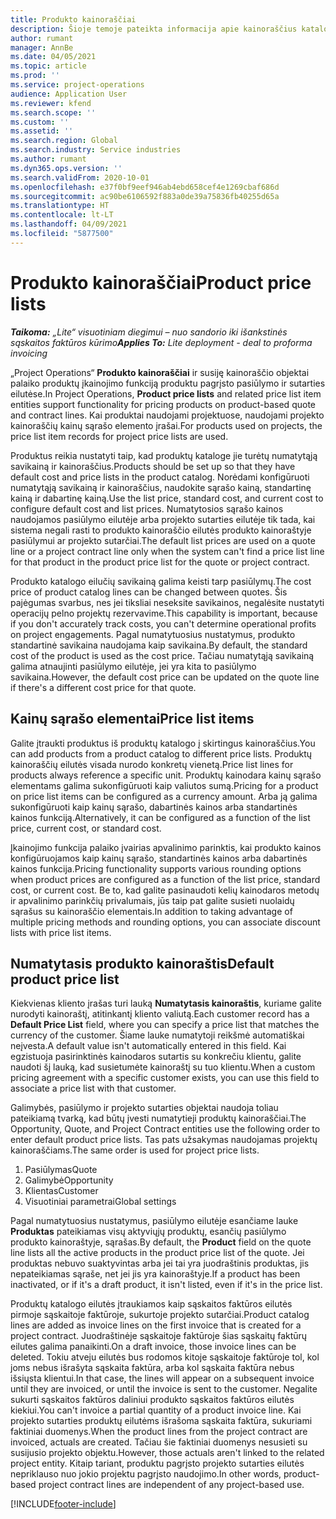```yaml
---
title: Produkto kainoraščiai
description: Šioje temoje pateikta informacija apie kainoraščius katalogo kainodara, naudojama projektų pasiūlymams ir sutartims.
author: rumant
manager: AnnBe
ms.date: 04/05/2021
ms.topic: article
ms.prod: ''
ms.service: project-operations
audience: Application User
ms.reviewer: kfend
ms.search.scope: ''
ms.custom: ''
ms.assetid: ''
ms.search.region: Global
ms.search.industry: Service industries
ms.author: rumant
ms.dyn365.ops.version: ''
ms.search.validFrom: 2020-10-01
ms.openlocfilehash: e37f0bf9eef946ab4ebd658cef4e1269cbaf686d
ms.sourcegitcommit: ac90be6106592f883a0de39a75836fb40255d65a
ms.translationtype: HT
ms.contentlocale: lt-LT
ms.lasthandoff: 04/09/2021
ms.locfileid: "5877500"
---
```

# <a name="product-price-lists"></a><span data-ttu-id="fd448-103">Produkto kainoraščiai</span><span class="sxs-lookup"><span data-stu-id="fd448-103">Product price lists</span></span>

<span data-ttu-id="fd448-104">_**Taikoma:** „Lite“ visuotiniam diegimui – nuo sandorio iki išankstinės sąskaitos faktūros kūrimo_</span><span class="sxs-lookup"><span data-stu-id="fd448-104">_**Applies To:** Lite deployment - deal to proforma invoicing_</span></span>

 <span data-ttu-id="fd448-105">„Project Operations“ **Produkto kainoraščiai** ir susiję kainoraščio objektai palaiko produktų įkainojimo funkciją produktu pagrįsto pasiūlymo ir sutarties eilutėse.</span><span class="sxs-lookup"><span data-stu-id="fd448-105">In Project Operations, **Product price lists** and related price list item entities support functionality for pricing products on product-based quote and contract lines.</span></span> <span data-ttu-id="fd448-106">Kai produktai naudojami projektuose, naudojami projekto kainoraščių kainų sąrašo elemento įrašai.</span><span class="sxs-lookup"><span data-stu-id="fd448-106">For products used on projects, the price list item records for project price lists are used.</span></span> 

<span data-ttu-id="fd448-107">Produktus reikia nustatyti taip, kad produktų kataloge jie turėtų numatytąją savikainą ir kainoraščius.</span><span class="sxs-lookup"><span data-stu-id="fd448-107">Products should be set up so that they have default cost and price lists in the product catalog.</span></span> <span data-ttu-id="fd448-108">Norėdami konfigūruoti numatytąją savikainą ir kainoraščius, naudokite sąrašo kainą, standartinę kainą ir dabartinę kainą.</span><span class="sxs-lookup"><span data-stu-id="fd448-108">Use the list price, standard cost, and current cost to configure default cost and list prices.</span></span> <span data-ttu-id="fd448-109">Numatytosios sąrašo kainos naudojamos pasiūlymo eilutėje arba projekto sutarties eilutėje tik tada, kai sistema negali rasti to produkto kainoraščio eilutės produkto kainoraštyje pasiūlymui ar projekto sutarčiai.</span><span class="sxs-lookup"><span data-stu-id="fd448-109">The default list prices are used on a quote line or a project contract line only when the system can't find a price list line for that product in the product price list for the quote or project contract.</span></span>

<span data-ttu-id="fd448-110">Produkto katalogo eilučių savikainą galima keisti tarp pasiūlymų.</span><span class="sxs-lookup"><span data-stu-id="fd448-110">The cost price of product catalog lines can be changed between quotes.</span></span> <span data-ttu-id="fd448-111">Šis pajėgumas svarbus, nes jei tiksliai neseksite savikainos, negalėsite nustatyti operacijų pelno projektų rezervavime.</span><span class="sxs-lookup"><span data-stu-id="fd448-111">This capability is important, because if you don't accurately track costs, you can't determine operational profits on project engagements.</span></span> <span data-ttu-id="fd448-112">Pagal numatytuosius nustatymus, produkto standartinė savikaina naudojama kaip savikaina.</span><span class="sxs-lookup"><span data-stu-id="fd448-112">By default, the standard cost of the product is used as the cost price.</span></span> <span data-ttu-id="fd448-113">Tačiau numatytąją savikainą galima atnaujinti pasiūlymo eilutėje, jei yra kita to pasiūlymo savikaina.</span><span class="sxs-lookup"><span data-stu-id="fd448-113">However, the default cost price can be updated on the quote line if there's a different cost price for that quote.</span></span>

## <a name="price-list-items"></a><span data-ttu-id="fd448-114">Kainų sąrašo elementai</span><span class="sxs-lookup"><span data-stu-id="fd448-114">Price list items</span></span>

<span data-ttu-id="fd448-115">Galite įtraukti produktus iš produktų katalogo į skirtingus kainoraščius.</span><span class="sxs-lookup"><span data-stu-id="fd448-115">You can add products from a product catalog to different price lists.</span></span> <span data-ttu-id="fd448-116">Produktų kainoraščių eilutės visada nurodo konkretų vienetą.</span><span class="sxs-lookup"><span data-stu-id="fd448-116">Price list lines for products always reference a specific unit.</span></span> <span data-ttu-id="fd448-117">Produktų kainodara kainų sąrašo elementams galima sukonfigūruoti kaip valiutos sumą.</span><span class="sxs-lookup"><span data-stu-id="fd448-117">Pricing for a product on price list items can be configured as a currency amount.</span></span> <span data-ttu-id="fd448-118">Arba ją galima sukonfigūruoti kaip kainų sąrašo, dabartinės kainos arba standartinės kainos funkciją.</span><span class="sxs-lookup"><span data-stu-id="fd448-118">Alternatively, it can be configured as a function of the list price, current cost, or standard cost.</span></span>

<span data-ttu-id="fd448-119">Įkainojimo funkcija palaiko įvairias apvalinimo parinktis, kai produkto kainos konfigūruojamos kaip kainų sąrašo, standartinės kainos arba dabartinės kainos funkcija.</span><span class="sxs-lookup"><span data-stu-id="fd448-119">Pricing functionality supports various rounding options when product prices are configured as a function of the list price, standard cost, or current cost.</span></span> <span data-ttu-id="fd448-120">Be to, kad galite pasinaudoti kelių kainodaros metodų ir apvalinimo parinkčių privalumais, jūs taip pat galite susieti nuolaidų sąrašus su kainoraščio elementais.</span><span class="sxs-lookup"><span data-stu-id="fd448-120">In addition to taking advantage of multiple pricing methods and rounding options, you can associate discount lists with price list items.</span></span> 

 
## <a name="default-product-price-list"></a><span data-ttu-id="fd448-121">Numatytasis produkto kainoraštis</span><span class="sxs-lookup"><span data-stu-id="fd448-121">Default product price list</span></span>
<span data-ttu-id="fd448-122">Kiekvienas kliento įrašas turi lauką **Numatytasis kainoraštis**, kuriame galite nurodyti kainoraštį, atitinkantį kliento valiutą.</span><span class="sxs-lookup"><span data-stu-id="fd448-122">Each customer record has a **Default Price List** field, where you can specify a price list that matches the currency of the customer.</span></span> <span data-ttu-id="fd448-123">Šiame lauke numatytoji reikšmė automatiškai neįvesta.</span><span class="sxs-lookup"><span data-stu-id="fd448-123">A default value isn't automatically entered in this field.</span></span> <span data-ttu-id="fd448-124">Kai egzistuoja pasirinktinės kainodaros sutartis su konkrečiu klientu, galite naudoti šį lauką, kad susietumėte kainoraštį su tuo klientu.</span><span class="sxs-lookup"><span data-stu-id="fd448-124">When a custom pricing agreement with a specific customer exists, you can use this field to associate a price list with that customer.</span></span>

<span data-ttu-id="fd448-125">Galimybės, pasiūlymo ir projekto sutarties objektai naudoja toliau pateikiamą tvarką, kad būtų įvesti numatytieji produktų kainoraščiai.</span><span class="sxs-lookup"><span data-stu-id="fd448-125">The Opportunity, Quote, and Project Contract entities use the following order to enter default product price lists.</span></span> <span data-ttu-id="fd448-126">Tas pats užsakymas naudojamas projektų kainoraščiams.</span><span class="sxs-lookup"><span data-stu-id="fd448-126">The same order is used for project price lists.</span></span>

1.  <span data-ttu-id="fd448-127">Pasiūlymas</span><span class="sxs-lookup"><span data-stu-id="fd448-127">Quote</span></span>
2.  <span data-ttu-id="fd448-128">Galimybė</span><span class="sxs-lookup"><span data-stu-id="fd448-128">Opportunity</span></span>
3.  <span data-ttu-id="fd448-129">Klientas</span><span class="sxs-lookup"><span data-stu-id="fd448-129">Customer</span></span>
4.  <span data-ttu-id="fd448-130">Visuotiniai parametrai</span><span class="sxs-lookup"><span data-stu-id="fd448-130">Global settings</span></span> 

<span data-ttu-id="fd448-131">Pagal numatytuosius nustatymus, pasiūlymo eilutėje esančiame lauke **Produktas** pateikiamas visų aktyviųjų produktų, esančių pasiūlymo produkto kainoraštyje, sąrašas.</span><span class="sxs-lookup"><span data-stu-id="fd448-131">By default, the **Product** field on the quote line lists all the active products in the product price list of the quote.</span></span> <span data-ttu-id="fd448-132">Jei produktas nebuvo suaktyvintas arba jei tai yra juodraštinis produktas, jis nepateikiamas sąraše, net jei jis yra kainoraštyje.</span><span class="sxs-lookup"><span data-stu-id="fd448-132">If a product has been inactivated, or if it's a draft product, it isn't listed, even if it's in the price list.</span></span> 

<span data-ttu-id="fd448-133">Produktų katalogo eilutės įtraukiamos kaip sąskaitos faktūros eilutės pirmoje sąskaitoje faktūroje, sukurtoje projekto sutarčiai.</span><span class="sxs-lookup"><span data-stu-id="fd448-133">Product catalog lines are added as invoice lines on the first invoice that is created for a project contract.</span></span> <span data-ttu-id="fd448-134">Juodraštinėje sąskaitoje faktūroje šias sąskaitų faktūrų eilutes galima panaikinti.</span><span class="sxs-lookup"><span data-stu-id="fd448-134">On a draft invoice, those invoice lines can be deleted.</span></span> <span data-ttu-id="fd448-135">Tokiu atveju eilutės bus rodomos kitoje sąskaitoje faktūroje tol, kol joms nebus išrašyta sąskaita faktūra, arba kol sąskaita faktūra nebus išsiųsta klientui.</span><span class="sxs-lookup"><span data-stu-id="fd448-135">In that case, the lines will appear on a subsequent invoice until they are invoiced, or until the invoice is sent to the customer.</span></span> <span data-ttu-id="fd448-136">Negalite sukurti sąskaitos faktūros daliniui produkto sąskaitos faktūros eilutės kiekiui.</span><span class="sxs-lookup"><span data-stu-id="fd448-136">You can't invoice a partial quantity of a product invoice line.</span></span> <span data-ttu-id="fd448-137">Kai projekto sutarties produktų eilutėms išrašoma sąskaita faktūra, sukuriami faktiniai duomenys.</span><span class="sxs-lookup"><span data-stu-id="fd448-137">When the product lines from the project contract are invoiced, actuals are created.</span></span> <span data-ttu-id="fd448-138">Tačiau šie faktiniai duomenys nesusieti su susijusio projekto objektu.</span><span class="sxs-lookup"><span data-stu-id="fd448-138">However, those actuals aren't linked to the related project entity.</span></span> <span data-ttu-id="fd448-139">Kitaip tariant, produktu pagrįsto projekto sutarties eilutės nepriklauso nuo jokio projektu pagrįsto naudojimo.</span><span class="sxs-lookup"><span data-stu-id="fd448-139">In other words, product-based project contract lines are independent of any project-based use.</span></span> 


[!INCLUDE[footer-include](../includes/footer-banner.md)]
